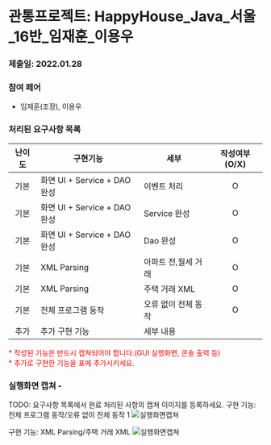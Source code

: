 # 관통프로젝트: HappyHouse_Java_서울_16반_임재훈_이용우 
### 제출일: 2022.01.28

### 참여 페어
- 임재훈(조장), 이용우

### 처리된 요구사항 목록
  
|난이도|구현기능|세부|작성여부(O/X)|
|:---:|---|---|:---:|
|기본|화면 UI + Service + DAO 완성|이벤트 처리| O |
|기본|화면 UI + Service + DAO 완성|Service 완성| O |
|기본|화면 UI + Service + DAO 완성|Dao 완성| O |
|기본|XML Parsing|아파트 전,월세 거래| O |
|기본|XML Parsing|주택 거래 XML| O |
|기본|전체 프로그램 동작|오류 없이 전체 동작| O |
|추가|추가 구현 기능|세부 내용| |

<span style="color:red">
* 작성된 기능은 반드시 캡쳐되어야 합니다.(GUI 실행화면, 콘솔 출력 등)<br>
* 추가로 구현한 기능을 표에 추가시키세요.
</span>

### 실행화면 캡쳐 - 
TODO: 요구사항 목록에서 완료 처리된 사항의 캡쳐 이미지를 등록하세요.
구현 기능: 전체 프로그램 동작/오류 없이 전체 동작 1
![실행화면캡쳐](./화면캡쳐/Main화면.png)

구현 기능: XML Parsing/주택 거래 XML
![실행화면캡쳐](./화면캡쳐/동으로조회한경우.png)